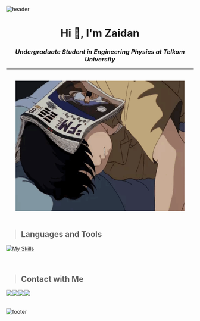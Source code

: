 ![header](https://capsule-render.vercel.app/api?type=waving&color=1E2436&text=Welcome!&fontAlign=49&fontAlignY=35&fontSize=40&fontColor=EFEFEF&animation=twinkling&height=150&section=header) 
<h1 align="center">Hi 👋, I'm Zaidan</h1>

**_<h3 align="center">Undergraduate Student in Engineering Physics at Telkom University</h3>_**
<!-- [![profile views](https://komarev.com/ghpvc/?username=zaidanfzn)](https://github.com/zaidanfzn) -->
---
<br>
<div align = "center"><img src="https://github.com/Zaidanfzn/Zaidanfzn/blob/main/img/animation-sleeping.gif"/ width="90%" height="350px"></div><br>

> ## Languages and Tools
[![My Skills](https://skillicons.dev/icons?i=vscode,c,cpp,html,css,py)](https://skillicons.dev) <br>

<br>

> ## Contact with Me
<div style="display:flex; flex-direction:row;">
    <a href="mailto:zaidanfauzan.edu@gmail.com" target="blank">
        <img src="https://img.shields.io/badge/Gmail-E34133?style=for-the-badge&logo=Gmail&logoColor=white"> 
    </a>
    <a href="https://www.instagram.com/zaidnfz_/" target="blank">
        <img src="https://img.shields.io/badge/Instagram-DB4669?style=for-the-badge&logo=Instagram&logoColor=white"> 
    </a>
    <a href="https://www.linkedin.com/in/zaidanfzn/">
        <img src="https://img.shields.io/badge/LinkedIn-0077B5?style=for-the-badge&logo=linkedin&logoColor=white">
    </a>
    <a href="https://wa.me/6282123870889">
        <img src="https://img.shields.io/badge/Whatsapp-4ACA59?style=for-the-badge&logo=Whatsapp&logoColor=white"> 
    </a>
</div><br>

![footer](https://capsule-render.vercel.app/api?type=waving&color=1E2436&height=150&section=footer)
